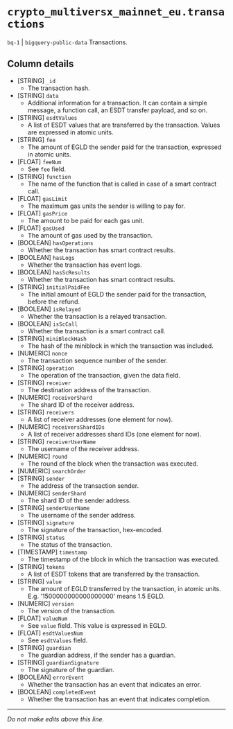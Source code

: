 # `crypto_multiversx_mainnet_eu.transactions`
`bq-1` | `bigquery-public-data`
Transactions.

## Column details
* [STRING]    `_id`
  - The transaction hash.
* [STRING]    `data`
  - Additional information for a transaction. It can contain a simple message, a function call, an ESDT transfer payload, and so on.
* [STRING]    `esdtValues`
  - A list of ESDT values that are transferred by the transaction. Values are expressed in atomic units.
* [STRING]    `fee`
  - The amount of EGLD the sender paid for the transaction, expressed in atomic units.
* [FLOAT]     `feeNum`
  - See `fee` field.
* [STRING]    `function`
  - The name of the function that is called in case of a smart contract call.
* [FLOAT]     `gasLimit`
  - The maximum gas units the sender is willing to pay for.
* [FLOAT]     `gasPrice`
  - The amount to be paid for each gas unit.
* [FLOAT]     `gasUsed`
  - The amount of gas used by the transaction.
* [BOOLEAN]   `hasOperations`
  - Whether the transaction has smart contract results.
* [BOOLEAN]   `hasLogs`
  - Whether the transaction has event logs.
* [BOOLEAN]   `hasScResults`
  - Whether the transaction has smart contract results.
* [STRING]    `initialPaidFee`
  - The initial amount of EGLD the sender paid for the transaction, before the refund.
* [BOOLEAN]   `isRelayed`
  - Whether the transaction is a relayed transaction.
* [BOOLEAN]   `isScCall`
  - Whether the transaction is a smart contract call.
* [STRING]    `miniBlockHash`
  - The hash of the miniblock in which the transaction was included.
* [NUMERIC]   `nonce`
  - The transaction sequence number of the sender.
* [STRING]    `operation`
  - The operation of the transaction, given the data field.
* [STRING]    `receiver`
  - The destination address of the transaction.
* [NUMERIC]   `receiverShard`
  - The shard ID of the receiver address.
* [STRING]    `receivers`
  - A list of receiver addresses (one element for now).
* [NUMERIC]   `receiversShardIDs`
  - A list of receiver addresses shard IDs (one element for now).
* [STRING]    `receiverUserName`
  - The username of the receiver address.
* [NUMERIC]   `round`
  - The round of the block when the transaction was executed.
* [NUMERIC]   `searchOrder`
* [STRING]    `sender`
  - The address of the transaction sender.
* [NUMERIC]   `senderShard`
  - The shard ID of the sender address.
* [STRING]    `senderUserName`
  - The username of the sender address.
* [STRING]    `signature`
  - The signature of the transaction, hex-encoded.
* [STRING]    `status`
  - The status of the transaction.
* [TIMESTAMP] `timestamp`
  - The timestamp of the block in which the transaction was executed.
* [STRING]    `tokens`
  - A list of ESDT tokens that are transferred by the transaction.
* [STRING]    `value`
  - The amount of EGLD transferred by the transaction, in atomic units. E.g. '1500000000000000000' means 1.5 EGLD.
* [NUMERIC]   `version`
  - The version of the transaction.
* [FLOAT]     `valueNum`
  - See `value` field. This value is expressed in EGLD.
* [FLOAT]     `esdtValuesNum`
  - See `esdtValues` field.
* [STRING]    `guardian`
  - The guardian address, if the sender has a guardian.
* [STRING]    `guardianSignature`
  - The signature of the guardian.
* [BOOLEAN]   `errorEvent`
  - Whether the transaction has an event that indicates an error.
* [BOOLEAN]   `completedEvent`
  - Whether the transaction has an event that indicates completion.

-------------------------------------------------------------------------------
*Do not make edits above this line.*
